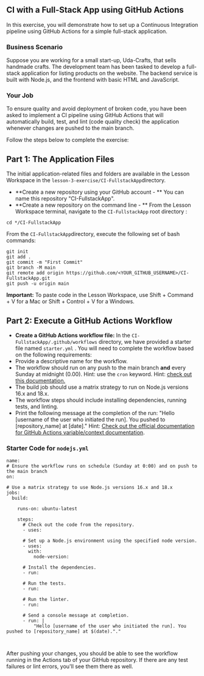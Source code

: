 ## CI with a Full-Stack App using GitHub Actions

In this exercise, you will demonstrate how to set up a Continuous Integration pipeline using GitHub Actions for a simple full-stack application. 

### Business Scenario

Suppose you are working for a small start-up, Uda-Crafts, that sells handmade crafts. The development team has been tasked to develop a full-stack application for listing products on the website. The backend service is built with Node.js, and the frontend with basic HTML and JavaScript.

### Your Job

To ensure quality and avoid deployment of broken code, you have been asked to implement a CI pipeline using GitHub Actions that will automatically build, test, and lint (code quality check) the application whenever changes are pushed to the main branch.

Follow the steps below to complete the exercise:

## Part 1: The Application Files

The initial application-related files and folders are available in the Lesson Workspace in the `lesson-3-exercise/CI-FullstackApp`directory.

* **Create a new repository using your GitHub account - **
You can name this repository "CI-FullstackApp".
* **Create a new repository on the command line - **
From the Lesson Workspace terminal, navigate to the `CI-FullstackApp` root directory : 

```undefined
cd */CI-FullstackApp
```

From the `CI-FullstackApp`directory, execute the following set of bash commands:

```
git init
git add .
git commit -m "First Commit"
git branch -M main
git remote add origin https://github.com/<YOUR_GITHUB_USERNAME>/CI-FullstackApp.git
git push -u origin main
```

**Important:** To paste code in the Lesson Workspace, use Shift + Command + V for a Mac or Shift + Control + V for a Windows.

## Part 2: Execute a GitHub Actions Workflow

* **Create a GitHub Actions workflow file:**
In the `CI-FullstackApp/.github/workflows` directory,  we have provided a starter file named `starter.yml` .   You will need to complete the workflow based on the following requirements: 
* Provide a descriptive name for the workflow.
* The workflow should run on any push to the main branch **and** every Sunday at midnight (0.00). Hint: use the `cron` keyword. Hint: <a href="https://pubs.opengroup.org/onlinepubs/9699919799/utilities/crontab.html#tag_20_25_07" target="_blank">check out this documentation.</a>
* The build job should use a matrix strategy to run on Node.js versions 16.x and 18.x.
* The workflow steps should include installing dependencies, running tests, and linting. 
* Print the following message at the completion of the run: "Hello [username of the user who initiated the run]. You pushed to [repository_name] at [date]." Hint: <a href="https://docs.github.com/en/actions/learn-github-actions/contexts#job-context" target="_blank">Check out the official documentation for GitHub Actions variable/context documentation</a>.

### Starter Code for `nodejs.yml`

```
name: 
# Ensure the workflow runs on schedule (Sunday at 0:00) and on push to the main branch
on:

# Use a matrix strategy to use Node.js versions 16.x and 18.x
jobs:
  build:

    runs-on: ubuntu-latest

    steps:
      # Check out the code from the repository.
      - uses: 

      # Set up a Node.js environment using the specified node version.
      - uses: 
        with:
          node-version: 

      # Install the dependencies.
      - run: 

      # Run the tests.
      - run: 

      # Run the linter.
      - run: 

      # Send a console message at completion.
      - run: |
          "Hello [username of the user who initiated the run]. You pushed to [repository_name] at $(date)."."



```

After pushing your changes, you should be able to see the workflow running in the Actions tab of your GitHub repository. If there are any test failures or lint errors, you'll see them there as well.